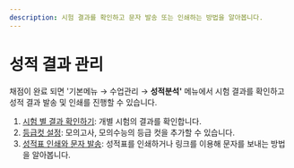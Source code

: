 ```yaml
---
description: 시험 결과를 확인하고 문자 발송 또는 인쇄하는 방법을 알아봅니다.
---
```


# 성적 결과 관리

채점이 완료 되면 '기본메뉴 → 수업관리 → **성적분석'** 메뉴에서 시험 결과를 확인하고 성적 결과 발송 및 인쇄를 진행할 수 있습니다.

1. [시험 별 결과 확인하기](check-result.md): 개별 시험의 결과를 확인합니다.
2. [등급컷 설정](grade.md): 모의고사, 모의수능의 등급 컷을 추가할 수 있습니다.
3. [성적표 인쇄와 문자 발송](print.md): 성적표를 인쇄하거나 링크를 이용해 문자를 보내는 방법을 알아봅니다.
